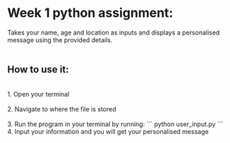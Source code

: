 # Week 1 python assignment:<br>
Takes your name, age and location as inputs and displays a personalised message using the provided details.<br>
<br>

## How to use it:
<br>
1. Open your terminal<br>
<br>
2. Navigate to where the file is stored<br>
<br>
3. Run the program in your terminal by running:
        ``` python user_input.py ``` 
        <br>
4. Input your information and you will get your personalised message
